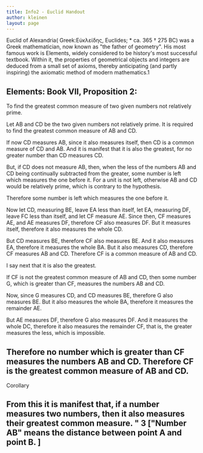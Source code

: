 ```yaml
---
title: Info2 - Euclid Handout
author: kleinen
layout: page
---
```


Euclid of Alexandria( Greek:&#917;&#8016;&#954;&#955;&#949;&#8055;&#948;&#951;&#962;, Euclides;
\* ca. 365
 &#8224; 275 BC) was a Greek mathematician, now known as "the father of geometry". His most famous work is Elements, widely considered to be history's most successful textbook. Within it, the properties of geometrical objects and integers are deduced from a small set of axioms, thereby anticipating (and partly inspiring) the axiomatic method of modern mathematics.1

Elements: Book VII, Proposition 2:
----
To find the greatest common measure of two given numbers not relatively prime.

Let AB and CD be the two given numbers not relatively prime. It is required to find the greatest common measure of AB and CD.

If now CD measures AB, since it also measures itself, then CD is a common measure of CD and AB. And it is manifest that it is also the greatest, for no greater number than CD measures CD.

But, if CD does not measure AB, then, when the less of the numbers AB and CD being continually subtracted from the greater, some number is left which measures the one before it. For a unit is not left, otherwise AB and CD would be relatively prime, which is contrary to the hypothesis.

Therefore some number is left which measures the one before it.

Now let CD, measuring BE, leave EA less than itself, let EA, measuring DF, leave FC less than itself, and let CF measure AE. Since then, CF measures AE, and AE measures DF, therefore CF also measures DF. But it measures itself, therefore it also measures the whole CD.

But CD measures BE, therefore CF also measures BE. And it also measures EA, therefore it measures the whole BA. But it also measures CD, therefore CF measures AB and CD. Therefore CF is a common measure of AB and CD.

I say next that it is also the greatest.

If CF is not the greatest common measure of AB and CD, then some number G, which is greater than CF, measures the numbers AB and CD.

Now, since G measures CD, and CD measures BE, therefore G also measures BE. But it also measures the whole BA, therefore it measures the remainder AE.

But AE measures DF, therefore G also measures DF. And it measures the whole DC, therefore it also measures the remainder CF, that is, the greater measures the less, which is impossible.

Therefore no number which is greater than CF measures the numbers AB and CD. Therefore CF is the greatest common measure of AB and CD.
---

Corollary

From this it is manifest that, if a number measures two numbers, then it also measures their greatest common measure. " 3
["Number AB" means the distance between point A and point B. ]
----
